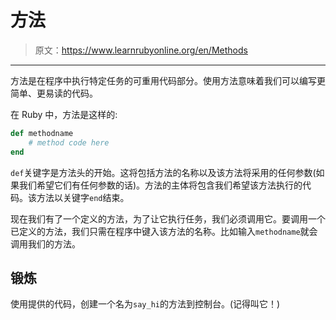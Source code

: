 # 方法

> 原文：<https://www.learnrubyonline.org/en/Methods>

* * *

方法是在程序中执行特定任务的可重用代码部分。使用方法意味着我们可以编写更简单、更易读的代码。

在 Ruby 中，方法是这样的:

```rb
def methodname
    # method code here
end 
```

`def`关键字是方法头的开始。这将包括方法的名称以及该方法将采用的任何参数(如果我们希望它们有任何参数的话)。方法的主体将包含我们希望该方法执行的代码。该方法以关键字`end`结束。

现在我们有了一个定义的方法，为了让它执行任务，我们必须调用它。要调用一个已定义的方法，我们只需在程序中键入该方法的名称。比如输入`methodname`就会调用我们的方法。

## 锻炼

使用提供的代码，创建一个名为`say_hi`的方法到控制台。(记得叫它！)
